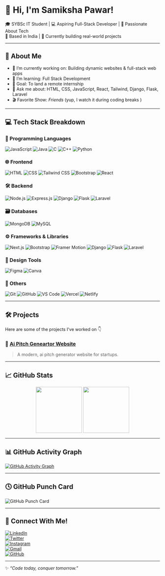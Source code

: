 
# 💫 Hi, I'm Samiksha Pawar!

🎓 SYBSc IT Student | 💻 Aspiring Full-Stack Developer | 🚀 Passionate About Tech  
📍 Based in India | 🧠 Currently building real-world projects

---

## 🌱 About Me
- 🔭 I’m currently working on: Building dynamic websites & full-stack web apps  
- 🌱 I’m learning: Full Stack Development   
- 🎯 Goal: To land a remote internship 
- 💬 Ask me about: HTML, CSS, JavaScript, React, Tailwind, Django, Flask, Laravel  
- 🎬 Favorite Show: *Friends* (yup, I watch it during coding breaks )

---

## 💻 Tech Stack Breakdown

### 🧠 Programming Languages
![JavaScript](https://img.shields.io/badge/JavaScript-F7DF1E?style=flat&logo=javascript&logoColor=black)
![Java](https://img.shields.io/badge/Java-007396?style=flat&logo=java&logoColor=white)
![C](https://img.shields.io/badge/C-00599C?style=flat&logo=c&logoColor=white)
![C++](https://img.shields.io/badge/C++-00599C?style=flat&logo=c%2B%2B&logoColor=white)
![Python](https://img.shields.io/badge/Python-3776AB?style=flat&logo=python&logoColor=white)

### 🌐 Frontend
![HTML](https://img.shields.io/badge/HTML-E34F26?style=flat&logo=html&logoColor=white)
![CSS](https://img.shields.io/badge/CSS-1572B6?style=flat&logo=css&logoColor=white)
![Tailwind CSS](https://img.shields.io/badge/TailwindCSS-38B2AC?style=flat&logo=tailwind-css&logoColor=white)
![Bootstrap](https://img.shields.io/badge/Bootstrap-7952B3?style=flat&logo=bootstrap&logoColor=white)
![React](https://img.shields.io/badge/React-20232A?style=flat&logo=react&logoColor=61DAFB)

### 🛠 Backend
![Node.js](https://img.shields.io/badge/Node.js-339933?style=flat&logo=node.js&logoColor=white)
![Express.js](https://img.shields.io/badge/Express.js-000000?style=flat&logo=express&logoColor=white)
![Django](https://img.shields.io/badge/Django-092E20?style=flat&logo=django&logoColor=white)
![Flask](https://img.shields.io/badge/Flask-000000?style=flat&logo=flask&logoColor=white)
![Laravel](https://img.shields.io/badge/Laravel-FF2D20?style=flat&logo=laravel&logoColor=white)

### 🗃 Databases
![MongoDB](https://img.shields.io/badge/MongoDB-4EA94B?style=flat&logo=mongodb&logoColor=white)
![MySQL](https://img.shields.io/badge/MySQL-00758F?style=flat&logo=mysql&logoColor=white)

### ⚙ Frameworks & Libraries
![Next.js](https://img.shields.io/badge/Next.js-000000?style=flat&logo=next.js&logoColor=white)
![Bootstrap](https://img.shields.io/badge/Bootstrap-7952B3?style=flat&logo=bootstrap&logoColor=white)
![Framer Motion](https://img.shields.io/badge/Framer_Motion-EF018C?style=flat&logo=framer&logoColor=white)
![Django](https://img.shields.io/badge/Django-092E20?style=flat&logo=django&logoColor=white)
![Flask](https://img.shields.io/badge/Flask-000000?style=flat&logo=flask&logoColor=white)
![Laravel](https://img.shields.io/badge/Laravel-FF2D20?style=flat&logo=laravel&logoColor=white)

### 🎨 Design Tools
![Figma](https://img.shields.io/badge/Figma-F24E1E?style=flat&logo=figma&logoColor=white)
![Canva](https://img.shields.io/badge/Canva-00C4CC?style=flat&logo=canva&logoColor=white)

### 🧩 Others
![Git](https://img.shields.io/badge/Git-F05032?style=flat&logo=git&logoColor=white)
![GitHub](https://img.shields.io/badge/GitHub-181717?style=flat&logo=github&logoColor=white)
![VS Code](https://img.shields.io/badge/VSCode-007ACC?style=flat&logo=visual-studio-code&logoColor=white)
![Vercel](https://img.shields.io/badge/Vercel-000000?style=flat&logo=vercel&logoColor=white)
![Netlify](https://img.shields.io/badge/Netlify-00C7B7?style=flat&logo=netlify&logoColor=white)

---

## 🛠 Projects

Here are some of the projects I've worked on 👇

### 🔹 [Ai Pitch Geneartor Website](https://github.com/samikshapawar08/PitchCraft-Ai)
> A modern, ai pitch generator website for startups.


---

## 📈 GitHub Stats

<p align="center">
  <img src="https://github-readme-stats.vercel.app/api?username=samikshapawar08&show_icons=true&theme=radical" height="150" />
  <img src="https://github-readme-stats.vercel.app/api/top-langs/?username=samikshapawar08&layout=compact&theme=radical" height="150" />
</p>

---

## 📊 GitHub Activity Graph

[![GitHub Activity Graph](https://github-readme-activity-graph.vercel.app/graph?username=samikshapawar08&theme=radical)](https://github.com/samikshapawar08)

---

## 🕓 GitHub Punch Card

![GitHub Punch Card](https://punchcardwidget.vercel.app/api/punchcard?user=samikshapawar08&theme=default)

---

## 🔗 Connect With Me!

[![LinkedIn](https://img.shields.io/badge/LinkedIn-0A66C2?style=flat&logo=linkedin&logoColor=white)](www.linkedin.com/in/samiksha-pawar-aa1018266)  
[![Twitter](https://img.shields.io/badge/Twitter-1DA1F2?style=flat&logo=twitter&logoColor=white)](https://twitter.com/psamiksha_08)  
[![Instagram](https://img.shields.io/badge/Instagram-E4405F?style=flat&logo=instagram&logoColor=white)](https://instagram.com/samiiikkshaaaa)  
[![Gmail](https://img.shields.io/badge/Gmail-D14836?style=flat&logo=gmail&logoColor=white)](mailto:sameekshapawar06@gmail.com)  
[![GitHub](https://img.shields.io/badge/GitHub-181717?style=flat&logo=github&logoColor=white)](https://github.com/samikshapawar08)  

---

✨ *“Code today, conquer tomorrow.”*
